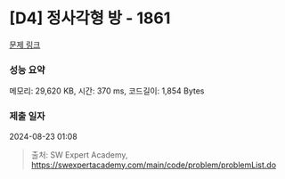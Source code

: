 # [D4] 정사각형 방 - 1861 

[문제 링크](https://swexpertacademy.com/main/code/problem/problemDetail.do?contestProbId=AV5LtJYKDzsDFAXc) 

### 성능 요약

메모리: 29,620 KB, 시간: 370 ms, 코드길이: 1,854 Bytes

### 제출 일자

2024-08-23 01:08



> 출처: SW Expert Academy, https://swexpertacademy.com/main/code/problem/problemList.do